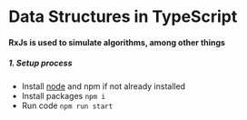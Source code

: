 # Data Structures in TypeScript
#### RxJs is used to simulate algorithms, among other things
##### 1. Setup process
- Install [node](https://nodejs.org/en/download/) and npm if not already installed  
- Install packages 
  `npm i`
- Run code
  `npm run start`
